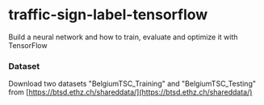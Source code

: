 # traffic-sign-label-tensorflow
Build a neural network and how to train, evaluate and optimize it with TensorFlow

### Dataset 
Download two datasets "BelgiumTSC_Training" and "BelgiumTSC_Testing" from 
[https://btsd.ethz.ch/shareddata/](https://btsd.ethz.ch/shareddata/)


